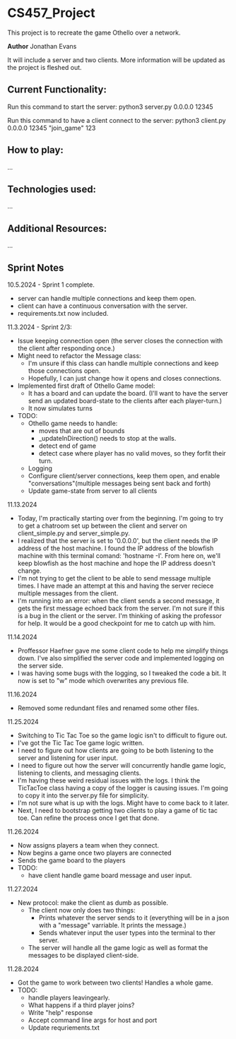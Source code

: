 # CS457_Project
This project is to recreate the game Othello over a network.

**Author**
Jonathan Evans

It will include a server and two clients. More information will be updated as the project 
is fleshed out.

## **Current Functionality:**
Run this command to start the server:
    python3 server.py 0.0.0.0 12345

Run this command to have a client connect to the server:
    python3 client.py 0.0.0.0 12345 "join_game" 123

## **How to play:**
...
## **Technologies used:**
...
## **Additional Resources:**
...

## **Sprint Notes**
10.5.2024 - Sprint 1 complete.
- server can handle multiple connections and keep them open.
- client can have a continuous conversation with the server.
- requirements.txt now included.

11.3.2024 - Sprint 2/3:
- Issue keeping connection open (the server closes the connection with the client after responding once.)
- Might need to refactor the Message class:
    - I'm unsure if this class can handle multiple connections and keep those connections open.
    - Hopefully, I can just change how it opens and closes connections.
- Implemented first draft of Othello Game model:
    - It has a board and can update the board. (I'll want to have the server send an updated board-state to the clients after each player-turn.)
    - It now simulates turns
- TODO:
    - Othello game needs to handle:
        - moves that are out of bounds
        - _updateInDirection() needs to stop at the walls.
        - detect end of game
        - detect case where player has no valid moves, so they forfit their turn.
    - Logging
    - Configure client/server connections, keep them open, and enable "conversations"(multiple messages being sent back and forth)
    - Update game-state from server to all clients

11.13.2024
- Today, I'm practically starting over from the beginning. I'm going to try to get a chatroom set up between the client and server on client_simple.py and server_simple.py.
- I realized that the server is set to '0.0.0.0', but the client needs the IP address of the host machine. I found the IP address of the blowfish machine with this terminal comand: 'hostname -I'. From here on, we'll keep blowfish as the host machine and hope the IP address doesn't change.
- I'm not trying to get the client to be able to send message multiple times. I have made an attempt at this and having the server reciece multiple messages from the client.
- I'm running into an error: when the client sends a second message, it gets the first message echoed back from the server. I'm not sure if this is a bug in the client or the server. I'm thinking of asking the professor for help. It would be a good checkpoint for me to catch up with him.

11.14.2024
- Proffessor Haefner gave me some client code to help me simplify things down. I've also simplified the server code and implemented logging on the server side.
- I was having some bugs with the logging, so I tweaked the code a bit. It now is set to "w" mode which overwrites any previous file.

11.16.2024
- Removed some redundant files and renamed some other files.

11.25.2024
- Switching to Tic Tac Toe so the game logic isn't to difficult to figure out.
- I've got the Tic Tac Toe game logic written.
- I need to figure out how clients are going to be both listening to the server and listening for user input.
- I need to figure out how the server will concurrently handle game logic, listening to clients, and messaging clients.
- I'm having these weird residual issues with the logs. I think the TicTacToe class having a copy of the logger is causing issues. I'm going to copy it into the server.py file for simplicity.
- I'm not sure what is up with the logs. Might have to come back to it later.
- Next, I need to bootstrap getting two clients to play a game of tic tac toe. Can refine the process once I get that done.

11.26.2024
- Now assigns players a team when they connect.
- Now begins a game once two players are connected
- Sends the game board to the players
- TODO:
    - have client handle game board message and user input.

11.27.2024
- New protocol: make the client as dumb as possible.
    - The client now only does two things:
        - Prints whatever the server sends to it (everything will be in a json with a "message" varriable. It prints the message.)
        - Sends whatever input the user types into the terminal to ther server.
    - The server will handle all the game logic as well as format the messages to be displayed client-side.

11.28.2024
- Got the game to work between two clients! Handles a whole game.
- TODO: 
    - handle players leavingearly.
    - What happens if a third player joins?
    - Write "help" response
    - Accept command line args for host and port
    - Update requriements.txt
